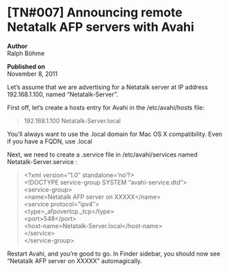 # \[TN#007\] Announcing remote Netatalk AFP servers with Avahi

**Author**  
Ralph Böhme

**Published on**  
November 8, 2011

Let’s assume that we are advertising for a Netatalk server at IP address
192.168.1.100, named “Netatalk-Server”.

First off, let’s create a hosts entry for Avahi in the /etc/avahi/hosts
file:

> 192.168.1.100 Netatalk-Server.local

You’ll always want to use the .local domain for Mac OS X compatibility.
Even if you have a FQDN, use .local

Next, we need to create a .service file in /etc/avahi/services named
Netatalk-Server.service :

> \<?xml version=”1.0″ standalone=’no’?\>  
> \<!DOCTYPE service-group SYSTEM “avahi-service.dtd”\>  
> \<service-group\>  
> \<name\>Netatalk AFP server on XXXXX\</name\>  
> \<service protocol=”ipv4″\>  
> \<type\>\_afpovertcp.\_tcp\</type\>  
> \<port\>548\</port\>  
> \<host-name\>Netatalk-Server.local\</host-name\>  
> \</service\>  
> \</service-group\>

Restart Avahi, and you’re good to go. In Finder sidebar, you should now
see “Netatalk AFP server on XXXXX” automagically.
